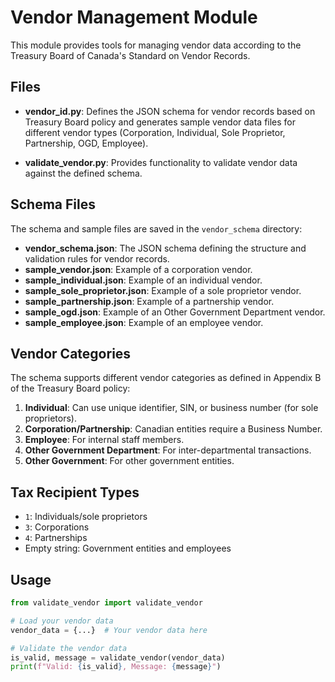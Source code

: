 # Vendor Management Module

This module provides tools for managing vendor data according to the Treasury Board of Canada's Standard on Vendor Records.

## Files

- **vendor_id.py**: Defines the JSON schema for vendor records based on Treasury Board policy and generates sample vendor data files for different vendor types (Corporation, Individual, Sole Proprietor, Partnership, OGD, Employee).

- **validate_vendor.py**: Provides functionality to validate vendor data against the defined schema.

## Schema Files

The schema and sample files are saved in the `vendor_schema` directory:

- **vendor_schema.json**: The JSON schema defining the structure and validation rules for vendor records.
- **sample_vendor.json**: Example of a corporation vendor.
- **sample_individual.json**: Example of an individual vendor.
- **sample_sole_proprietor.json**: Example of a sole proprietor vendor.
- **sample_partnership.json**: Example of a partnership vendor.
- **sample_ogd.json**: Example of an Other Government Department vendor.
- **sample_employee.json**: Example of an employee vendor.

## Vendor Categories

The schema supports different vendor categories as defined in Appendix B of the Treasury Board policy:

1. **Individual**: Can use unique identifier, SIN, or business number (for sole proprietors).
2. **Corporation/Partnership**: Canadian entities require a Business Number.
3. **Employee**: For internal staff members.
4. **Other Government Department**: For inter-departmental transactions.
5. **Other Government**: For other government entities.

## Tax Recipient Types

- `1`: Individuals/sole proprietors
- `3`: Corporations
- `4`: Partnerships
- Empty string: Government entities and employees

## Usage

```python
from validate_vendor import validate_vendor

# Load your vendor data
vendor_data = {...}  # Your vendor data here

# Validate the vendor data
is_valid, message = validate_vendor(vendor_data)
print(f"Valid: {is_valid}, Message: {message}")
```
